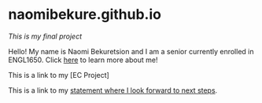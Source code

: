 # naomibekure.github.io

*This is my final project*

Hello! My name is Naomi Bekuretsion and I am a senior currently enrolled in ENGL1650. Click [here](AboutMe.md) to learn more about me!

This is a link to my [EC Project]

This is a link to my [statement where I look forward to next steps](lookingforward.md).
